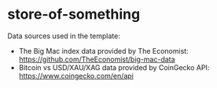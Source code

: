 # store-of-something

Data sources used in the template:

- The Big Mac index data provided by The Economist: https://github.com/TheEconomist/big-mac-data
- Bitcoin vs USD/XAU/XAG data provided by CoinGecko API: https://www.coingecko.com/en/api
